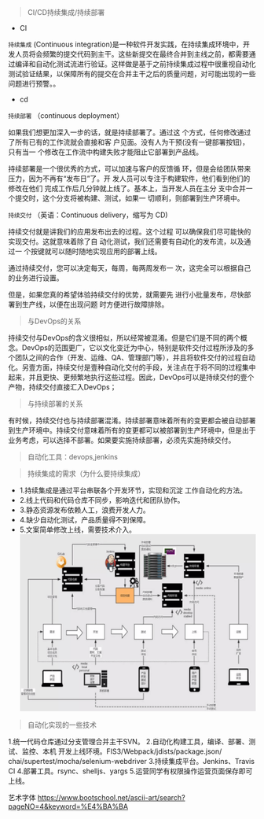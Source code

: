 

> CI/CD持续集成/持续部署
- CI

`持续集成`  (Continuous integration)是一种软件开发实践，在持续集成环境中，开发人员将会频繁的提交代码到主干。这些新提交在最终合并到主线之前，都需要通过编译和自动化测试流进行验证。这样做是基于之前持续集成过程中很重视自动化测试验证结果，以保障所有的提交在合并主干之后的质量问题，对可能出现的一些问题进行预警。。

- cd

`持续部署` （continuous deployment）

如果我们想更加深入一步的话，就是持续部署了。通过这
个方式，任何修改通过了所有已有的工作流就会直接和客
户见面。没有人为干预(没有一键部署按钮)，只有当一
个修改在工作流中构建失败才能阻止它部署到产品线。

持续部署是一个很优秀的方式，可以加速与客户的反馈循 环，但是会给团队带来压力，因为不再有“发布日”了。开 发人员可以专注于构建软件，他们看到他们的修改在他们 完成工作后几分钟就上线了。基本上，当开发人员在主分 支中合并一个提交时，这个分支将被构建、测试，如果一 切顺利，则部署到生产环境中。



`持续交付` （英语：Continuous delivery，缩写为 CD)


持续交付就是讲我们的应用发布出去的过程。这个过程
可以确保我们尽可能快的实现交付。这就意味着除了自
动化测试，我们还需要有自动化的发布流，以及通过一
个按键就可以随时随地实现应用的部署上线。

通过持续交付，您可以决定每天，每周，每两周发布一
次，这完全可以根据自己的业务进行设置。

但是，如果您真的希望体验持续交付的优势，就需要先
进行小批量发布，尽快部署到生产线，以便在出现问题
时方便进行故障排除。

> 与DevOps的关系

持续交付与DevOps的含义很相似，所以经常被混淆。但是它们是不同的两个概念。DevOps的范围更广，它以文化变迁为中心，特别是软件交付过程所涉及的多个团队之间的合作（开发、运维、QA、管理部门等），并且将软件交付的过程自动化。另壹方面，持续交付是壹种自动化交付的手段，关注点在于将不同的过程集中起来，并且更快、更频繁地执行这些过程。因此，DevOps可以是持续交付的壹个产物，持续交付直接汇入DevOps；

> 与持续部署的关系

有时候，持续交付也与持续部署混淆。持续部署意味着所有的变更都会被自动部署到生产环境中。持续交付意味着所有的变更都可以被部署到生产环境中，但是出于业务考虑，可以选择不部署。如果要实施持续部署，必须先实施持续交付。

> 自动化工具：devops,jenkins

> 持续集成的需求（为什么要持续集成）

- 1.持续集成是通过平台串联各个开发环节，实现和沉淀 工作自动化的方法。
- 2.线上代码和代码仓库不同步，影响迭代和团队协作。
- 3.静态资源发布依赖人工，浪费开发人力。 
- 4.缺少自动化测试，产品质量得不到保障。 
- 5.文案简单修改上线，需要技术介入。
<a data-fancybox title="" href="https://raw.githubusercontent.com/ColaStar/static/master/images/jenkins_流程图1.jpg">![](https://raw.githubusercontent.com/ColaStar/static/master/images/jenkins_流程图1.jpg)</a>

> 自动化实现的一些技术

1.统一代码仓库通过分支管理合并主干SVN。
2.自动化构建工具，编译、部署、测试、监控、本机 开发上线环境。FIS3/Webpack/jdists/package.json/ chai/supertest/mocha/selenium-webdriver
3.持续集成平台。Jenkins、Travis CI 
4.部署工具。rsync、shelljs、yargs 
5.运营同学有权限操作运营页面保存即可上线。


艺术字体
https://www.bootschool.net/ascii-art/search?pageNO=4&keyword=%E4%BA%BA
